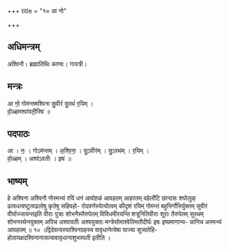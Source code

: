 +++
title = "१० आ नो"

+++
## अधिमन्त्रम्
अश्विनौ। ब्रह्मातिथिः काण्वः। गायत्री।

## मन्त्रः
आ नो॒ गोम॑न्तमश्विना सु॒वीरं॑ सु॒रथं॑ र॒यिम् ।  
वो॒ळ्हमश्वा॑वती॒रिषः॑ ॥

## पदपाठः
आ । नः॒ । गोऽम॑न्तम् । अ॒श्वि॒ना॒ । सु॒ऽवीर॑म् । सु॒ऽरथ॑म् । र॒यिम् ।  
वो॒ळ्हम् । अश्व॑ऽवतीः । इषः॑ ॥

## भाष्यम्
हे अश्विना अश्विनौ नोस्मभ्यं रयिं धनं आवोह्ळं आवहतम् आहरतम् वहेर्लोटि छान्दसः शपोलुक् ढत्वधत्वष्टुत्वढलोषु कृतेषु सहिवहो- रोदवर्णस्येत्योत्वम् कीदृशं रयिम् गोमन्तं बहुभिर्गोभिर्युक्तम् सुवीरं वीर्याज्जायन्तइति वीराः पुत्राः शोभनैस्तैरुपेतम् विविधमीरयन्ति शत्रूनितिवीराः शूराः तैरुपेतम् सुरथम् शोभनरथेनयुक्तम् अपिच अश्वावतीः अश्वयुक्ताः मन्त्रेसोमाश्वेतिमतौदीर्घः इषः इष्यमाणान्य- न्नानिच अस्मभ्यं आवहतम् ॥ १० ॥द्विदेवत्यस्याश्विनग्रहस्य वावृधानेत्येषा याज्या सूत्र्यतेहि-होतायक्षदश्विनानासत्यावावृधानाशुभस्पती इतीति ।